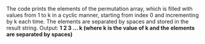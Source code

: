 The code prints the elements of the permutation array, which is filled with values from 1 to k in a cyclic manner, starting from index 0 and incrementing by k each time. The elements are separated by spaces and stored in the result string.
Output: **1 2 3 ... k (where k is the value of k and the elements are separated by spaces)**